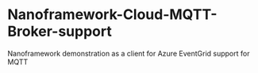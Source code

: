 # Nanoframework-Cloud-MQTT-Broker-support
Nanoframework demonstration as a client for Azure EventGrid support for MQTT
